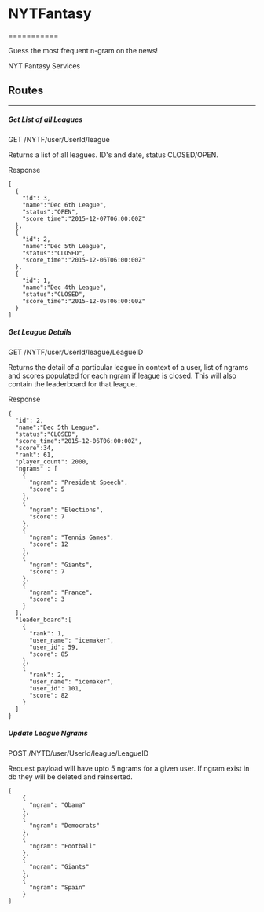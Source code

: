 # NYTFantasy
===========

Guess the most frequent n-gram on the news!

NYT Fantasy Services

## Routes
---

##### Get List of all Leagues
GET /NYTF/user/UserId/league

Returns a list of all leagues. ID's and date, status CLOSED/OPEN. 

Response
```
[
  {
    "id": 3,
    "name":"Dec 6th League",
    "status":"OPEN",
    "score_time":"2015-12-07T06:00:00Z"
  },
  {
    "id": 2,
    "name":"Dec 5th League",
    "status":"CLOSED",
    "score_time":"2015-12-06T06:00:00Z"
  },
  {
    "id": 1,
    "name":"Dec 4th League",
    "status":"CLOSED",
    "score_time":"2015-12-05T06:00:00Z"
  }
]
```

##### Get League Details

GET /NYTF/user/UserId/league/LeagueID

Returns the detail of a particular league in context of a user, list of ngrams and scores populated for each ngram if league is closed. This will also contain the leaderboard for that league.

Response
```
{
  "id": 2,
  "name":"Dec 5th League",
  "status":"CLOSED",
  "score_time":"2015-12-06T06:00:00Z",
  "score":34, 
  "rank": 61,
  "player_count": 2000,
  "ngrams" : [
    {
      "ngram": "President Speech",
      "score": 5
    },
    {
      "ngram": "Elections",
      "score": 7
    },
    {
      "ngram": "Tennis Games",
      "score": 12
    },
    {
      "ngram": "Giants",
      "score": 7
    },
    {
      "ngram": "France",
      "score": 3
    }
  ], 
  "leader_board":[
    {
      "rank": 1,
      "user_name": "icemaker",
      "user_id": 59,
      "score": 85
    },
    {
      "rank": 2,
      "user_name": "icemaker",
      "user_id": 101,
      "score": 82
    }
  ]
}
```

##### Update League Ngrams
POST /NYTD/user/UserId/league/LeagueID

Request payload will have upto 5 ngrams for a given user. If ngram exist in db they will be deleted and reinserted.

```
[
    {
      "ngram": "Obama"
    },
    {
      "ngram": "Democrats"
    },
    {
      "ngram": "Football"
    },
    {
      "ngram": "Giants"
    },
    {
      "ngram": "Spain"
    }
]
```





